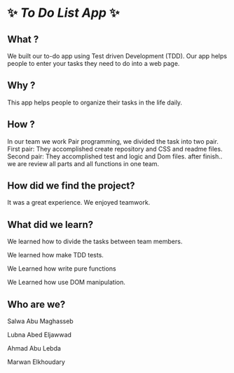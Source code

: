 

# ✨ _To Do List App_ ✨

## What ? 


We built our to-do app using Test driven Development (TDD). Our app helps people to enter your tasks they need to do into a web page.
 
 ## Why ? 

 This app helps people to organize their tasks in the life daily.

 ## How ?

 In our team we work Pair programming, we divided the task into two pair. 
 First pair: They accomplished create repository and CSS and readme files.
 Second pair: They accomplished test and logic and Dom files.
 after finish.. we are review all parts and all functions in one team.

## How did we find the project?

It was a great experience. We enjoyed teamwork.

## What did we learn?

We learned how to divide the tasks between team members.

We learned how make TDD tests.

We Learned how write pure functions

We Learned how use DOM manipulation.

## Who are we?
 
 Salwa Abu Maghasseb 
 
 Lubna Abed Eljawwad
 
 Ahmad Abu Lebda
 
 Marwan Elkhoudary

 
